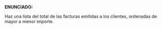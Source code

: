 **ENUNCIADO:**

Haz una lista del total de las facturas emitidas a los clientes, ordenadas de mayor a menor importe.
